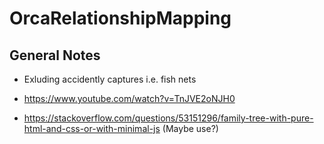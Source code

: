 # OrcaRelationshipMapping



## General Notes 

- Exluding accidently captures i.e. fish nets 

- https://www.youtube.com/watch?v=TnJVE2oNJH0

- https://stackoverflow.com/questions/53151296/family-tree-with-pure-html-and-css-or-with-minimal-js (Maybe use?)